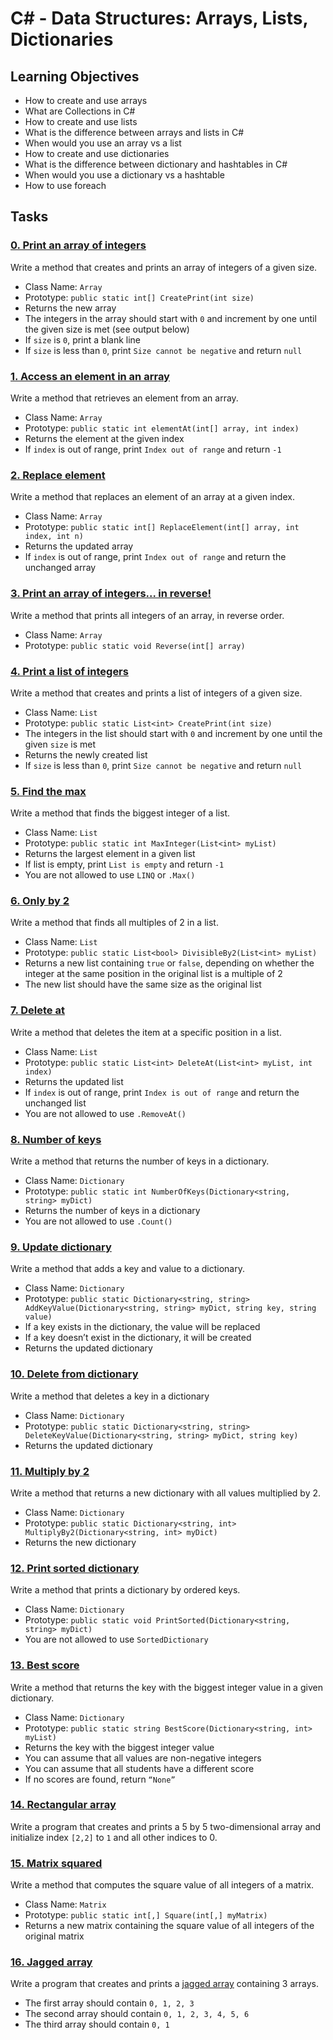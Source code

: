 # C# - Data Structures: Arrays, Lists, Dictionaries

## Learning Objectives

- How to create and use arrays
- What are Collections in C#
- How to create and use lists
- What is the difference between arrays and lists in C#
- When would you use an array vs a list
- How to create and use dictionaries
- What is the difference between dictionary and hashtables in C#
- When would you use a dictionary vs a hashtable
- How to use foreach

## Tasks

### [0. Print an array of integers](./0-print_array/0-print_array.cs)
Write a method that creates and prints an array of integers of a given size.
- Class Name: `Array`
- Prototype: `public static int[] CreatePrint(int size)`
- Returns the new array
- The integers in the array should start with `0` and increment by one until the given size is met (see output below)
- If `size` is `0`, print a blank line
- If `size` is less than `0`, print `Size cannot be negative` and return `null`

### [1. Access an element in an array](./1-element_at/1-element_at.cs)
Write a method that retrieves an element from an array.
- Class Name: `Array`
- Prototype: `public static int elementAt(int[] array, int index)`
- Returns the element at the given index
- If `index` is out of range, print `Index out of range` and return `-1`

### [2. Replace element](./2-replace_element/2-replace_element.cs)
Write a method that replaces an element of an array at a given index.
- Class Name: `Array`
- Prototype: `public static int[] ReplaceElement(int[] array, int index, int n)`
- Returns the updated array
- If `index` is out of range, print `Index out of range` and return the unchanged array

### [3. Print an array of integers... in reverse!](./3-print_array_reverse/3-print_array_reverse.cs)
Write a method that prints all integers of an array, in reverse order.
- Class Name: `Array`
- Prototype: `public static void Reverse(int[] array)`

### [4. Print a list of integers](./4-print_list/4-print_list.cs)
Write a method that creates and prints a list of integers of a given size.
- Class Name: `List`
- Prototype: `public static List<int> CreatePrint(int size)`
- The integers in the list should start with `0` and increment by one until the given `size` is met
- Returns the newly created list
- If `size` is less than `0`, print `Size cannot be negative` and return `null`

### [5. Find the max](./5-max_integer/5-max_integer.cs)
Write a method that finds the biggest integer of a list.
- Class Name: `List`
- Prototype: `public static int MaxInteger(List<int> myList)`
- Returns the largest element in a given list
- If list is empty, print `List is empty` and return `-1`
- You are not allowed to use `LINQ` or `.Max()`

### [6. Only by 2](./6-divisible_by_2/6-divisible_by_2.cs)
Write a method that finds all multiples of 2 in a list.
- Class Name: `List`
- Prototype: `public static List<bool> DivisibleBy2(List<int> myList)`
- Returns a new list containing `true` or `false`, depending on whether the integer at the same position in the original list is a multiple of 2
- The new list should have the same size as the original list

### [7. Delete at](./7-delete_at/7-delete_at.cs)
Write a method that deletes the item at a specific position in a list.
- Class Name: `List`
- Prototype: `public static List<int> DeleteAt(List<int> myList, int index)`
- Returns the updated list
- If `index` is out of range, print `Index is out of range` and return the unchanged list
- You are not allowed to use `.RemoveAt()`

### [8. Number of keys](./8-number_keys/8-number_keys.cs)
Write a method that returns the number of keys in a dictionary.
- Class Name: `Dictionary`
- Prototype: `public static int NumberOfKeys(Dictionary<string, string> myDict)`
- Returns the number of keys in a dictionary
- You are not allowed to use `.Count()`

### [9. Update dictionary](./9-add_key_value/9-add_key_value.cs)
Write a method that adds a key and value to a dictionary.
- Class Name: `Dictionary`
- Prototype: `public static Dictionary<string, string> AddKeyValue(Dictionary<string, string> myDict, string key, string value)`
- If a key exists in the dictionary, the value will be replaced
- If a key doesn’t exist in the dictionary, it will be created
- Returns the updated dictionary

### [10. Delete from dictionary](./10-delete_key_value/10-delete_key_value.cs)
Write a method that deletes a key in a dictionary
- Class Name: `Dictionary`
- Prototype: `public static Dictionary<string, string> DeleteKeyValue(Dictionary<string, string> myDict, string key)`
- Returns the updated dictionary

### [11. Multiply by 2](./11-multiply_by_2/11-multiply_by_2.cs)
Write a method that returns a new dictionary with all values multiplied by 2.
- Class Name: `Dictionary`
- Prototype: `public static Dictionary<string, int> MultiplyBy2(Dictionary<string, int> myDict)`
- Returns the new dictionary

### [12. Print sorted dictionary](./12-print_sorted_dictionary/12-print_sorted_dictionary.cs)
Write a method that prints a dictionary by ordered keys.
- Class Name: `Dictionary`
- Prototype: `public static void PrintSorted(Dictionary<string, string> myDict)`
- You are not allowed to use `SortedDictionary`

### [13. Best score](./13-best_score/13-best_score.cs)
Write a method that returns the key with the biggest integer value in a given dictionary.
- Class Name: `Dictionary`
- Prototype: `public static string BestScore(Dictionary<string, int> myList)`
- Returns the key with the biggest integer value
- You can assume that all values are non-negative integers
- You can assume that all students have a different score
- If no scores are found, return `“None”`

### [14. Rectangular array](./14-rectangular_array/14-rectangular_array.cs)
Write a program that creates and prints a 5 by 5 two-dimensional array and initialize index `[2,2]` to `1` and all other indices to 0.

### [15. Matrix squared](./15-square_matrix/15-square_matrix.cs)
Write a method that computes the square value of all integers of a matrix.
- Class Name: `Matrix`
- Prototype: `public static int[,] Square(int[,] myMatrix)`
- Returns a new matrix containing the square value of all integers of the original matrix

### [16. Jagged array](./100-jagged_array/100-jagged_array.cs)
Write a program that creates and prints a [jagged array](https://learn.microsoft.com/en-us/dotnet/csharp/programming-guide/arrays/jagged-arrays) containing 3 arrays.
- The first array should contain `0, 1, 2, 3`
- The second array should contain `0, 1, 2, 3, 4, 5, 6`
- The third array should contain `0, 1`
